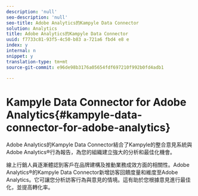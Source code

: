 ```yaml
---
description: 'null'
seo-description: 'null'
seo-title: Adobe Analytics的Kampyle Data Connector
solution: Analytics
title: Adobe Analytics的Kampyle Data Connector
uuid: f7733c81-93f5-4c50-b83 a-721a6 fbd4 e8 e
index: y
internal: n
snippet: y
translation-type: tm+mt
source-git-commit: e96de98b3176a05654fdf697210f992b0fd4adb1

---
```



# Kampyle Data Connector for Adobe Analytics{#kampyle-data-connector-for-adobe-analytics}

Adobe Analytics的Kampyle Data Connector結合了Kampyle的整合意見系統與Adobe Analytics®行為報告，為您的組織建立強大的分析和最佳化機會。

線上行銷人員逐漸體認到客戶在品牌建構及推動業務成效方面的相關性。Adobe Analytics®的Kampyle Data Connector新增訪客回饋度量和維度至Adobe Analytics。它可讓您分析訪客行為與意見的情境。這有助於您根據意見進行最佳化，並提高轉化率。
